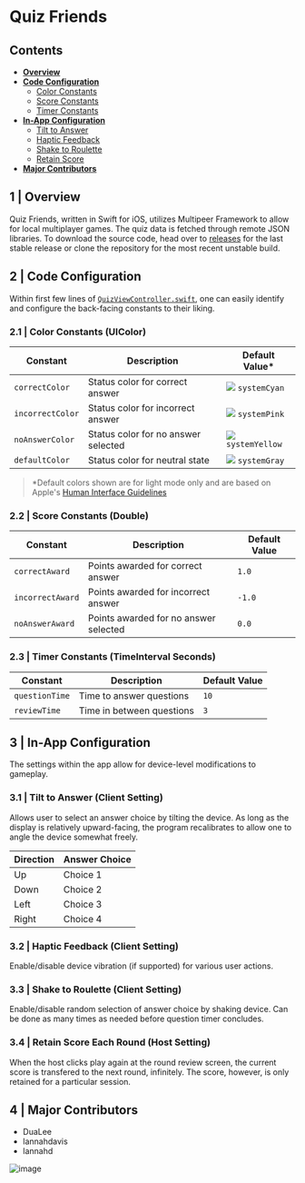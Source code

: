 # Quiz Friends

## Contents
- **[Overview](#1--overview)**
- **[Code Configuration](#2--code-configuration)**
  - [Color Constants](#21--color-constants-uicolor)
  - [Score Constants](#22--score-constants-double)
  - [Timer Constants](#23--timer-constants-timeinterval-seconds)
- **[In-App Configuration](#3--in-app-configuration)**
  - [Tilt to Answer](#31--tilt-to-answer-client-setting)
  - [Haptic Feedback](#32--haptic-feedback-client-setting)
  - [Shake to Roulette](#33--shake-to-roulette-client-setting)
  - [Retain Score](#34--retain-score-each-round-host-setting)
- **[Major Contributors](#4--major-contributors)**

## 1 | Overview
Quiz Friends, written in Swift for iOS, utilizes Multipeer Framework to allow for local multiplayer games. The quiz data is fetched through remote JSON libraries.
To download the source code, head over to [releases](https://github.com/DuaLee/quiz-friends/releases/latest) for the last stable release or clone the repository for the most recent unstable build.

## 2 | Code Configuration
Within first few lines of [`QuizViewController.swift`](quiz-friends/QuizViewController.swift), one can easily identify and configure the back-facing constants to their liking.

### 2.1 | Color Constants (UIColor)
| Constant | Description | Default Value\* |
| --- | --- | --- |
| `correctColor` | Status color for correct answer | ![](https://via.placeholder.com/15/32ade6/000000?text=+) `systemCyan` |
| `incorrectColor` | Status color for incorrect answer | ![](https://via.placeholder.com/15/ff2d54/000000?text=+) `systemPink` |
| `noAnswerColor` | Status color for no answer selected | ![](https://via.placeholder.com/15/ffcc00/000000?text=+) `systemYellow` |
| `defaultColor` | Status color for neutral state | ![](https://via.placeholder.com/15/8e8e93/000000?text=+) `systemGray` |

> \*Default colors shown are for light mode only and are based on Apple's [Human Interface Guidelines](https://developer.apple.com/design/human-interface-guidelines/ios/visual-design/color/)

### 2.2 | Score Constants (Double)
| Constant | Description | Default Value |
| --- | --- | --- |
| `correctAward` | Points awarded for correct answer | `1.0` |
| `incorrectAward` | Points awarded for incorrect answer | `-1.0` |
| `noAnswerAward` | Points awarded for no answer selected | `0.0` |

### 2.3 | Timer Constants (TimeInterval Seconds)
| Constant | Description | Default Value |
| --- | --- | --- |
| `questionTime` | Time to answer questions | `10` |
| `reviewTime` | Time in between questions | `3` |

## 3 | In-App Configuration
The settings within the app allow for device-level modifications to gameplay.

### 3.1 | Tilt to Answer (Client Setting)
Allows user to select an answer choice by tilting the device. As long as the display is relatively upward-facing, the program recalibrates to allow one to angle the device somewhat freely.

| Direction | Answer Choice |
| --- | --- |
| Up | Choice 1 |
| Down | Choice 2 |
| Left | Choice 3 |
| Right | Choice 4 |

### 3.2 | Haptic Feedback (Client Setting)
Enable/disable device vibration (if supported) for various user actions.

### 3.3 | Shake to Roulette (Client Setting)
Enable/disable random selection of answer choice by shaking device. Can be done as many times as needed before question timer concludes.

### 3.4 | Retain Score Each Round (Host Setting)
When the host clicks play again at the round review screen, the current score is transfered to the next round, infinitely. The score, however, is only retained for a particular session.

## 4 | Major Contributors
- DuaLee
- lannahdavis
- lannahd

![image](https://user-images.githubusercontent.com/23531530/166174735-72599481-5d5e-467d-9a6d-47a4f0f79532.png)
